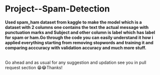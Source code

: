# Project--Spam-Detection

<table>
  
  **Used spam_ham dataset from kaggle to make the model which is a dataset with 2 columns one contains the text the actual message with punctuation marks and Subject and other column is label which
  has label for spam or ham.Go through the code you can easily understand it how i applied everything starting from removing stopwords and training it and comparing acccuracy with
  validation accuracy and much more stuff.**

</table>

Go ahead and as usual for any suggestion and updation see you in pull request section 😁😂Thanks!
